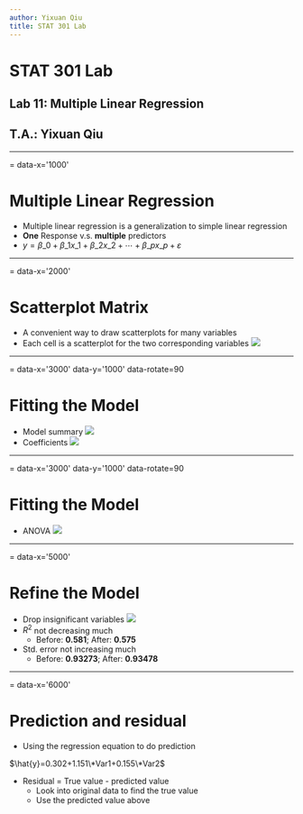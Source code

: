 ```yaml
---
author: Yixuan Qiu
title: STAT 301 Lab
---
```

# STAT 301 Lab
## Lab 11: Multiple Linear Regression
## T.A.: Yixuan Qiu



---
= data-x='1000'
# Multiple Linear Regression
- Multiple linear regression is a generalization to simple linear regression
- **One** Response v.s. **multiple** predictors
- $y=\beta\_0+\beta\_1x\_1+\beta\_2x\_2+\cdots+\beta\_px\_p+\varepsilon$



---
= data-x='2000'
# Scatterplot Matrix
- A convenient way to draw scatterplots for many variables
- Each cell is a scatterplot for the two corresponding variables
![](scatterplotmat.png)



---
= data-x='3000' data-y='1000' data-rotate=90
# Fitting the Model
- Model summary
![](summary.png)
- Coefficients
![](coef.png)


---
= data-x='3000' data-y='1000' data-rotate=90
# Fitting the Model
- ANOVA
![](anova.png)



---
= data-x='5000'
# Refine the Model
- Drop insignificant variables
![](refine.png)
- $R^2$ not decreasing much
  - Before: **0.581**; After: **0.575**
- Std. error not increasing much
  - Before: **0.93273**; After: **0.93478**


---
= data-x='6000'
# Prediction and residual
- Using the regression equation to do prediction

$\hat{y}=0.302+1.151\*Var1+0.155\*Var2$

- Residual = True value - predicted value
  - Look into original data to find the true value
  - Use the predicted value above

